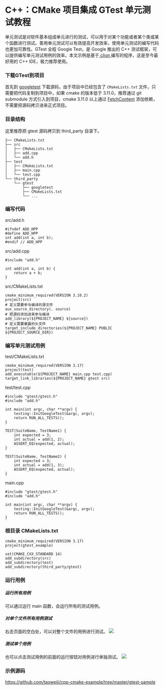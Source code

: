 # C++：CMake 项目集成 GTest 单元测试教程

单元测试是对软件基本组成单元进行的测试，可以用于对某个功能或者某个类或某个函数进行测试。善用单元测试可以有效提高开发效率，使用单元测试的编写代码也更加可靠性。GTest 全程 Google Test，是 Google 推出的 C++ 测试框架，可以提供编写单元测试用例的效率。本文示例是基于[ clion ](https://www.jetbrains.com/clion/) 编写的程序，这是至今最好用的 C++ IDE，极力推荐使用。
### 下载GTest到项目
首先到 [googletest](https://github.com/google/googletest/) 下载源码，由于项目中已经包含了  `CMakeLists.txt` 文件，只需要把代码复制到项目中，如果 cmake 的版本低于 3.11.0，推荐通过 git submodule 方式引入到项目，cmake 3.11.0  以上通过 [FetchContent](https://github.com/taoweiji/cpp-cmake-example/tree/master/fetch_content) 添加依赖，不需要把源码拷贝进来正式项目。

### 目录结构
这里推荐把 gtest 源码拷贝到 third_party 目录下。
```
├── CMakeLists.txt
├── src
│   ├── CMakeLists.txt
│   ├── add.cpp
│   └── add.h
├── test
│   ├── CMakeLists.txt
│   ├── main.cpp
│   └── test.cpp
└── third_party
    └── gtest
        ├── googletest
        ├── CMakeLists.txt
        └── ...
```
### 编写代码
src/add.h
```
#ifndef ADD_HPP
#define ADD_HPP
int add(int a, int b);
#endif // ADD_HPP
```
src/add.cpp
```
#include "add.h"

int add(int a, int b) {
    return a + b;
}
```
src/CMakeLists.txt
```
cmake_minimum_required(VERSION 3.10.2)
project(src)
# 定义需要参与编译的源文件
aux_source_directory(. source)
# 把源码添加进来参与编译
add_library(${PROJECT_NAME} ${source})
# 定义需要暴露的头文件
target_include_directories(${PROJECT_NAME} PUBLIC ${PROJECT_SOURCE_DIR})
```


### 编写单元测试用例
test/CMakeLists.txt
```
cmake_minimum_required(VERSION 3.17)
project(test)
add_executable(${PROJECT_NAME} main.cpp test.cpp)
target_link_libraries(${PROJECT_NAME} gtest src)
```
test/test.cpp
```
#include "gtest/gtest.h"
#include "add.h"

int main(int argc, char **argv) {
    testing::InitGoogleTest(&argc, argv);
    return RUN_ALL_TESTS();
}

TEST(SuiteName, TestName1) {
    int expected = 3;
    int actual = add(1, 2);
    ASSERT_EQ(expected, actual);
}

TEST(SuiteName, TestName2) {
    int expected = 3;
    int actual = add(1, 3);
    ASSERT_EQ(expected, actual);
}
```
main.cpp
```
#include "gtest/gtest.h"
#include "add.h"

int main(int argc, char **argv) {
    testing::InitGoogleTest(&argc, argv);
    return RUN_ALL_TESTS();
}
```

### 根目录 CMakeLists.txt
```
cmake_minimum_required(VERSION 3.17)
project(gtest_example)

set(CMAKE_CXX_STANDARD 14)
add_subdirectory(src)
add_subdirectory(test)
add_subdirectory(third_party/gtest)
```

### 运行用例
##### 运行所有用例
可以通过运行 main 函数，会运行所有的测试用例。
##### 对单个文件所有用例测试
右击页面的空白处，可以对整个文件的用例进行测试。
![](https://upload-images.jianshu.io/upload_images/2431302-b13c0eb4868e55c9.png?imageMogr2/auto-orient/strip%7CimageView2/2/w/1240)
##### 测试单个用例
也可以点击测试用例的前面的运行按钮对用例进行单独测试。
![](https://upload-images.jianshu.io/upload_images/2431302-fe642a15be7ce3fc.png?imageMogr2/auto-orient/strip%7CimageView2/2/w/1240)

### 示例源码
https://github.com/taoweiji/cpp-cmake-example/tree/master/gtest-sample






